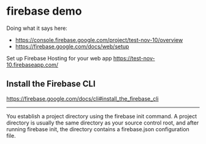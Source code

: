 # firebase demo

Doing what it says here:
* https://console.firebase.google.com/project/test-nov-10/overview
* https://firebase.google.com/docs/web/setup

Set up Firebase Hosting for your web app
https://test-nov-10.firebaseapp.com/

## Install the Firebase CLI
https://firebase.google.com/docs/cli#install_the_firebase_cli

--------------------------------

You establish a project directory using the firebase init command. A project directory is usually the same directory as your source control root, and after running firebase init, the directory contains a firebase.json configuration file.


